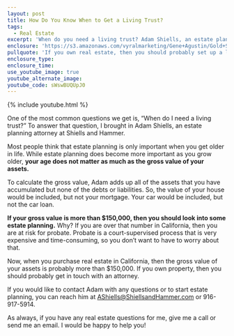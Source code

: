 ```yaml
---
layout: post
title: How Do You Know When to Get a Living Trust?
tags:
  - Real Estate
excerpt: 'When do you need a living trust? Adam Shiells, an estate planning attorney at Shiells and Hammer, is here to discuss a few things you should know.'
enclosure: 'https://s3.amazonaws.com/vyralmarketing/Gene+Agustin/Gold+Star+Mortgage+Financial+When+do+you+need+a+living+trust.mp4'
pullquote: 'If you own real estate, then you should probably set up a living trust.'
enclosure_type:
enclosure_time:
use_youtube_image: true
youtube_alternate_image:
youtube_code: sWswBUQUpJ0
---
```



{% include youtube.html %}

One of the most common questions we get is, “When do I need a living trust?” To answer that question, I brought in Adam Shiells, an estate planning attorney at Shiells and Hammer.

Most people think that estate planning is only important when you get older in life. While estate planning does become more important as you grow older, **your age does not matter as much as the gross value of your assets.**

To calculate the gross value, Adam adds up all of the assets that you have accumulated but none of the debts or liabilities. So, the value of your house would be included, but not your mortgage. Your car would be included, but not the car loan.

**If your gross value is more than $150,000, then you should look into some estate planning.** Why? If you are over that number in California, then you are at risk for probate. Probate is a court-supervised process that is very expensive and time-consuming, so you don’t want to have to worry about that.

Now, when you purchase real estate in California, then the gross value of your assets is probably more than $150,000. If you own property, then you should probably get in touch with an attorney.

If you would like to contact Adam with any questions or to start estate planning, you can reach him at [AShiells@ShiellsandHammer.com](javascript:void(location.href='mailto:'+String.fromCharCode(65,83,104,105,101,108,108,115,64,83,104,105,101,108,108,115,97,110,100,72,97,109,109,101,114,46,99,111,109))) or 916-917-5914.

As always, if you have any real estate questions for me, give me a call or send me an email. I would be happy to help you!